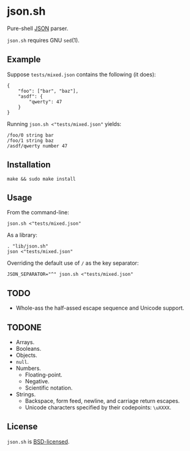 json.sh
=======

Pure-shell [JSON](http://json.org/) parser.

`json.sh` requires GNU `sed`(1).

Example
-------

Suppose `tests/mixed.json` contains the following (it does):

	{
		"foo": ["bar", "baz"],
		"asdf": {
			"qwerty": 47
		}
	}

Running `json.sh <"tests/mixed.json"` yields:

	/foo/0 string bar
	/foo/1 string baz
	/asdf/qwerty number 47

Installation
------------

	make && sudo make install

Usage
-----

From the command-line:

	json.sh <"tests/mixed.json"

As a library:

	. "lib/json.sh"
	json <"tests/mixed.json"

Overriding the default use of `/` as the key separator:

	JSON_SEPARATOR="^" json.sh <"tests/mixed.json"

TODO
----

* Whole-ass the half-assed escape sequence and Unicode support.

TODONE
------

* Arrays.
* Booleans.
* Objects.
* `null`.
* Numbers.
  * Floating-point.
  * Negative.
  * Scientific notation.
* Strings.
  * Backspace, form feed, newline, and carriage return escapes.
  * Unicode characters specified by their codepoints: `\uXXXX`.

License
-------

`json.sh` is [BSD-licensed](https://github.com/rcrowley/json.sh/blob/master/LICENSE).

